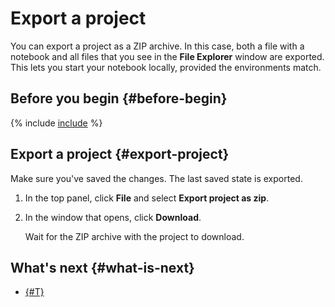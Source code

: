 # Export a project

You can export a project as a ZIP archive. In this case, both a file with a notebook and all files that you see in the **File Explorer** window are exported. This lets you start your notebook locally, provided the environments match.

## Before you begin {#before-begin}

{% include [include](../../../_includes/datasphere/ui-before-begin.md) %}

## Export a project {#export-project}

Make sure you've saved the changes. The last saved state is exported.

1. In the top panel, click **File** and select **Export project as zip**.
1. In the window that opens, click **Download**.

   Wait for the ZIP archive with the project to download.

## What's next {#what-is-next}

- [{#T}](delete.md)

